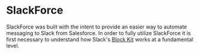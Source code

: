 # SlackForce

SlackForce was built with the intent to provide an easier way to automate messaging to Slack from Salesforce. In order to fully utilize SlackForce it is first necessary to understand how Slack's [Block Kit](https://api.slack.com/block-kit) works at a fundamental level.